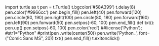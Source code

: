 import turtle as t
pen = t.Turtle()
t.bgcolor('#58A399')
t.delay(8)
pen.color('#9966cc')
pen.begin_fill()
pen.left(40)
pen.forward(120)
pen.circle(80, 190)
pen.right(100)
pen.circle(80, 180)
pen.forward(160)
pen.left(90)
pen.forward(50)
pen.setpos(-60, 100)
pen.end_fill()
def txt():
    pen.up()
    pen.setpos(-60, 100)
    pen.color('red')
    ##license('Python');
    #str1="Python"
    #print(pen .write(center(50))
    pen.write('Python_', font=("Comic Sans MS", 20))
txt()
pen.end_fill()
t.exitonclick()
